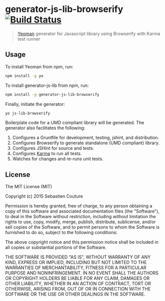 # generator-js-lib-browserify [![Build Status](https://secure.travis-ci.org/sebastiencouture/generator-js-lib-browserify.png?branch=master)](https://travis-ci.org/sebastiencouture/generator-js-lib)

> [Yeoman](http://yeoman.io) generator for Javascript library using Browserify with Karma test runner

## Usage

To install Yeoman from npm, run:

```bash
npm install -g yo
```

To install generator-js-lib from npm, run:

```bash
npm install -g generator-js-lib-browserify
```

Finally, initiate the generator:

```bash
yo js-lib-browserify
```

Boilerplate code for a UMD compliant library will be generated. The generator also facilitates the following:

1. Configures a Gruntfile for development, testing, jshint, and  distribution.
2. Configures Browserify to generate standalone (UMD compliant) library.
3. Configures JSHint for source and tests.
4. Configures [Karma](http://karma-runner.github.io) to run all tests.
5. Watches for changes and re-runs unit tests.

## License

The MIT License (MIT)

Copyright (c) 2015 Sebastien Couture

Permission is hereby granted, free of charge, to any person obtaining a copy of
this software and associated documentation files (the "Software"), to deal in
the Software without restriction, including without limitation the rights to
use, copy, modify, merge, publish, distribute, sublicense, and/or sell copies of
the Software, and to permit persons to whom the Software is furnished to do so,
subject to the following conditions:

The above copyright notice and this permission notice shall be included in all
copies or substantial portions of the Software.

THE SOFTWARE IS PROVIDED "AS IS", WITHOUT WARRANTY OF ANY KIND, EXPRESS OR
IMPLIED, INCLUDING BUT NOT LIMITED TO THE WARRANTIES OF MERCHANTABILITY, FITNESS
FOR A PARTICULAR PURPOSE AND NONINFRINGEMENT. IN NO EVENT SHALL THE AUTHORS OR
COPYRIGHT HOLDERS BE LIABLE FOR ANY CLAIM, DAMAGES OR OTHER LIABILITY, WHETHER
IN AN ACTION OF CONTRACT, TORT OR OTHERWISE, ARISING FROM, OUT OF OR IN
CONNECTION WITH THE SOFTWARE OR THE USE OR OTHER DEALINGS IN THE SOFTWARE.

